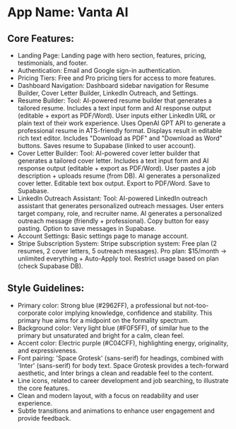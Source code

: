 # **App Name**: Vanta AI

## Core Features:

- Landing Page: Landing page with hero section, features, pricing, testimonials, and footer.
- Authentication: Email and Google sign-in authentication.
- Pricing Tiers: Free and Pro pricing tiers for access to more features.
- Dashboard Navigation: Dashboard sidebar navigation for Resume Builder, Cover Letter Builder, LinkedIn Outreach, and Settings.
- Resume Builder: Tool: AI-powered resume builder that generates a tailored resume. Includes a text input form and AI response output (editable + export as PDF/Word). User inputs either LinkedIn URL or plain text of their work experience. Uses OpenAI GPT API to generate a professional resume in ATS-friendly format. Displays result in editable rich text editor. Includes "Download as PDF" and "Download as Word" buttons. Saves resume to Supabase (linked to user account).
- Cover Letter Builder: Tool: AI-powered cover letter builder that generates a tailored cover letter. Includes a text input form and AI response output (editable + export as PDF/Word). User pastes a job description + uploads resume (from DB). AI generates a personalized cover letter. Editable text box output.  Export to PDF/Word.  Save to Supabase.
- LinkedIn Outreach Assistant: Tool: AI-powered LinkedIn outreach assistant that generates personalized outreach messages. User enters target company, role, and recruiter name. AI generates a personalized outreach message (friendly + professional). Copy button for easy pasting. Option to save messages in Supabase.
- Account Settings: Basic settings page to manage account.
- Stripe Subscription System: Stripe subscription system: Free plan (2 resumes, 2 cover letters, 5 outreach messages). Pro plan: $15/month → unlimited everything + Auto-Apply tool. Restrict usage based on plan (check Supabase DB).

## Style Guidelines:

- Primary color: Strong blue (#2962FF), a professional but not-too-corporate color implying knowledge, confidence and stability. This primary hue aims for a midpoint on the formality spectrum.
- Background color: Very light blue (#F0F5FF), of similar hue to the primary but unsaturated and bright for a calm, clean feel.
- Accent color: Electric purple (#C04CFF), highlighting energy, originality, and expressiveness.
- Font pairing: 'Space Grotesk' (sans-serif) for headings, combined with 'Inter' (sans-serif) for body text. Space Grotesk provides a tech-forward aesthetic, and Inter brings a clean and readable feel to the content.
- Line icons, related to career development and job searching, to illustrate the core features.
- Clean and modern layout, with a focus on readability and user experience.
- Subtle transitions and animations to enhance user engagement and provide feedback.